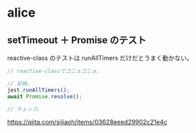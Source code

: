 # alice

## setTimeout ＋ Promise のテスト

reactive-class のテストは runAllTimers だけだとうまく動かない。

```ts
// reactive-classでゴニョゴニョ。

// 反映。
jest.runAllTimers();
await Promise.resolve();

// チェック。
```

https://qiita.com/sijiaoh/items/03628eeed29902c21e4c
